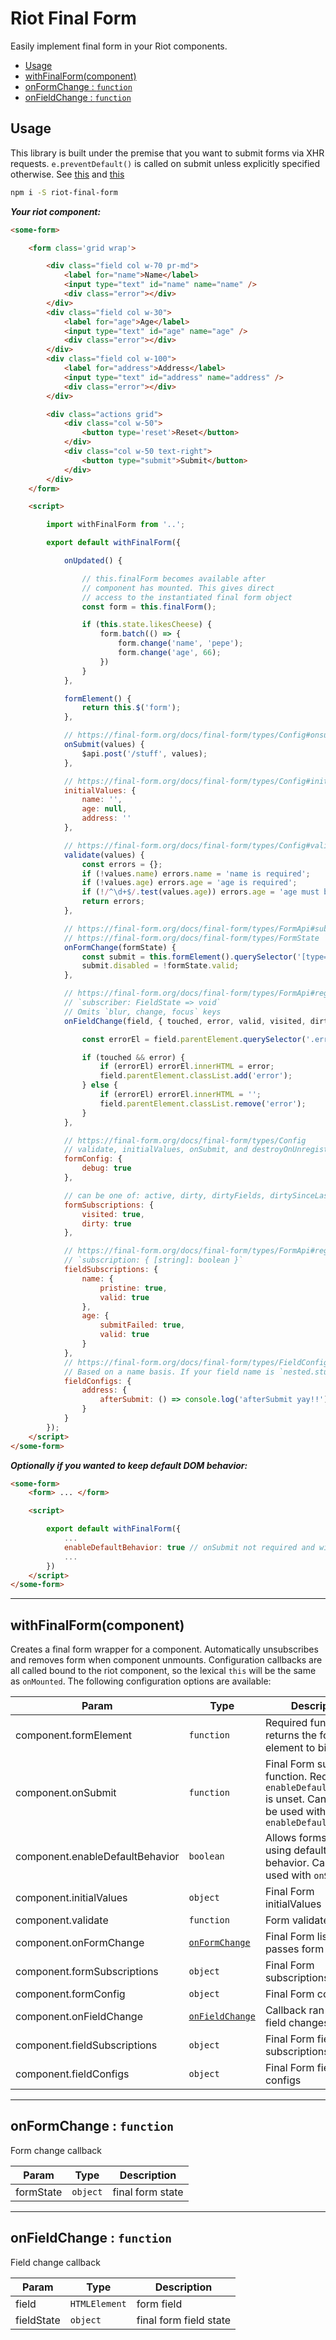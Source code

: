 # Riot Final Form <!-- omit in toc -->

Easily implement final form in your Riot components.

- [Usage](#usage)
- [withFinalForm(component)](#withfinalformcomponent)
- [onFormChange : `function`](#onformchange--function)
- [onFieldChange : `function`](#onfieldchange--function)

## Usage

This library is built under the premise that you want to submit forms via XHR requests. `e.preventDefault()` is called on submit unless explicitly specified otherwise. See [this](#defaultDomBehaviorExample) and [this](#enableDefaultBehaviorOption)

```sh
npm i -S riot-final-form
```

***Your riot component:***
```html
<some-form>

    <form class='grid wrap'>

        <div class="field col w-70 pr-md">
            <label for="name">Name</label>
            <input type="text" id="name" name="name" />
            <div class="error"></div>
        </div>
        <div class="field col w-30">
            <label for="age">Age</label>
            <input type="text" id="age" name="age" />
            <div class="error"></div>
        </div>
        <div class="field col w-100">
            <label for="address">Address</label>
            <input type="text" id="address" name="address" />
            <div class="error"></div>
        </div>

        <div class="actions grid">
            <div class="col w-50">
                <button type='reset'>Reset</button>
            </div>
            <div class="col w-50 text-right">
                <button type="submit">Submit</button>
            </div>
        </div>
    </form>

    <script>

        import withFinalForm from '..';

        export default withFinalForm({

            onUpdated() {

                // this.finalForm becomes available after
                // component has mounted. This gives direct
                // access to the instantiated final form object
                const form = this.finalForm();

                if (this.state.likesCheese) {
                    form.batch(() => {
                        form.change('name', 'pepe');
                        form.change('age', 66);
                    })
                }
            },

            formElement() {
                return this.$('form');
            },

            // https://final-form.org/docs/final-form/types/Config#onsubmit
            onSubmit(values) {
                $api.post('/stuff', values);
            },

            // https://final-form.org/docs/final-form/types/Config#initialvalues
            initialValues: {
                name: '',
                age: null,
                address: ''
            },

            // https://final-form.org/docs/final-form/types/Config#validate
            validate(values) {
                const errors = {};
                if (!values.name) errors.name = 'name is required';
                if (!values.age) errors.age = 'age is required';
                if (!/^\d+$/.test(values.age)) errors.age = 'age must be a number';
                return errors;
            },

            // https://final-form.org/docs/final-form/types/FormApi#subscribe
            // https://final-form.org/docs/final-form/types/FormState
            onFormChange(formState) {
                const submit = this.formElement().querySelector('[type=submit]');
                submit.disabled = !formState.valid;
            },

            // https://final-form.org/docs/final-form/types/FormApi#registerfield
            // `subscriber: FieldState => void`
            // Omits `blur, change, focus` keys
            onFieldChange(field, { touched, error, valid, visited, dirty }) {

                const errorEl = field.parentElement.querySelector('.error');

                if (touched && error) {
                    if (errorEl) errorEl.innerHTML = error;
                    field.parentElement.classList.add('error');
                } else {
                    if (errorEl) errorEl.innerHTML = '';
                    field.parentElement.classList.remove('error');
                }
            },

            // https://final-form.org/docs/final-form/types/Config
            // validate, initialValues, onSubmit, and destroyOnUnregister cannot be overwritten. `destroyOnUnregister` is always true.
            formConfig: {
                debug: true
            },

            // can be one of: active, dirty, dirtyFields, dirtySinceLastSubmit, error, errors, hasSubmitErrors, hasValidationErrors, initialValues, invalid, modified, pristine, submitting, submitError, submitErrors, submitFailed, submitSucceeded, touched, valid, validating, values, visited
            formSubscriptions: {
                visited: true,
                dirty: true
            },

            // https://final-form.org/docs/final-form/types/FormApi#registerfield
            // `subscription: { [string]: boolean }`
            fieldSubscriptions: {
                name: {
                    pristine: true,
                    valid: true
                },
                age: {
                    submitFailed: true,
                    valid: true
                }
            },
            // https://final-form.org/docs/final-form/types/FieldConfig
            // Based on a name basis. If your field name is `nested.stuff[0]`, then your config is `{ 'nested.stuff[0]': { ... } }`
            fieldConfigs: {
                address: {
                    afterSubmit: () => console.log('afterSubmit yay!!')
                }
            }
        });
    </script>
</some-form>
```

<a name="defaultDomBehaviorExample"></a>

***Optionally if you wanted to keep default DOM behavior:***
```html
<some-form>
    <form> ... </form>

    <script>

        export default withFinalForm({
            ...
            enableDefaultBehavior: true // onSubmit not required and will be ignored
            ...
        })
    </script>
</some-form>

```



---

## withFinalForm(component)
Creates a final form wrapper for a component. Automatically unsubscribes and removes form when component unmounts. Configuration callbacks are all called bound to the riot component, so the lexical `this` will be the same as `onMounted`. The following configuration options are available:

| Param                           | Type                             | Description                                                                                                                  |
| ------------------------------- | -------------------------------- | ---------------------------------------------------------------------------------------------------------------------------- |
| component.formElement           | `function`                       | Required function that returns the form element to bind to                                                                   |
| component.onSubmit              | `function`                       | Final Form submit function. Required if `enableDefaultBehavior` is unset. Cannot not be used with `enableDefaultBehavior`    |
| component.enableDefaultBehavior | `boolean`                        | Allows forms to submit using default DOM behavior. Cannot be used with `onSubmit` <a name="enableDefaultBehaviorOption"></a> |
| component.initialValues         | `object`                         | Final Form initialValues                                                                                                     |
| component.validate              | `function`                       | Form validate function                                                                                                       |
| component.onFormChange          | [`onFormChange`](#onFormChange)  | Final Form listener that passes form state                                                                                   |
| component.formSubscriptions     | `object`                         | Final Form subscriptions                                                                                                     |
| component.formConfig            | `object`                         | Final Form configs                                                                                                           |
| component.onFieldChange         | [`onFieldChange`](#onFieldChange) | Callback ran when a field changes                                                                                            |
| component.fieldSubscriptions    | `object`                         | Final Form field subscriptions                                                                                               |
| component.fieldConfigs          | `object`                         | Final Form field configs                                                                                                     |

---

<a name="onFormChange"></a>
## onFormChange : `function`
Form change callback

| Param     | Type     | Description      |
| --------- | -------- | ---------------- |
| formState | `object` | final form state |


---

<a name="onFieldChange"></a>
## onFieldChange : `function`
Field change callback

| Param      | Type          | Description            |
| ---------- | ------------- | ---------------------- |
| field      | `HTMLElement` | form field             |
| fieldState | `object`      | final form field state |

